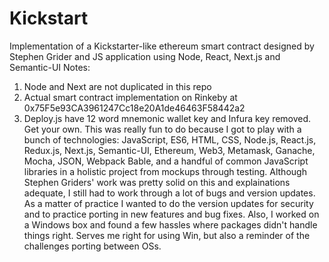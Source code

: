 # Kickstart
Implementation of a Kickstarter-like ethereum smart contract designed by Stephen Grider and JS application using Node, React, Next.js and Semantic-UI
Notes: 
1. Node and Next are not duplicated in this repo
2. Actual smart contract implementation on Rinkeby at 0x75F5e93CA3961247Cc18e20A1de46463F58442a2
3. Deploy.js have 12 word mnemonic wallet key and Infura key removed. Get your own.
This was really fun to do because I got to play with a bunch of technologies: JavaScript, ES6, HTML, CSS, Node.js, React.js, Redux.js, Next.js, Semantic-UI, Ethereum, Web3, Metamask, Ganache, Mocha, JSON, Webpack Bable, and a handful of common JavaScript libraries in a holistic project from mockups through testing.
Although Stephen Griders' work was pretty solid on this and explainations adequate, I still had to work through a lot of bugs and version updates. As a matter of practice I wanted to do the version updates for security and to practice porting in new features and bug fixes. Also, I worked on a Windows box and found a few hassles where packages didn't handle things right. Serves me right for using Win, but also a reminder of the challenges porting between OSs.
